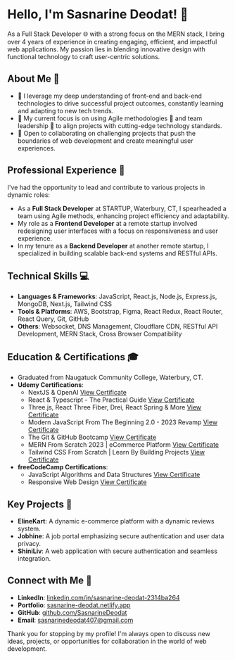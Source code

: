 # Hello, I'm Sasnarine Deodat! 👋

As a Full Stack Developer 🌐 with a strong focus on the MERN stack, I bring over 4 years of experience in creating engaging, efficient, and impactful web applications. My passion lies in blending innovative design with functional technology to craft user-centric solutions.

## About Me 📖
- 🌱 I leverage my deep understanding of front-end and back-end technologies to drive successful project outcomes, constantly learning and adapting to new tech trends.
- 🔭 My current focus is on using Agile methodologies 🔄 and team leadership 🤝 to align projects with cutting-edge technology standards.
- 🧠 Open to collaborating on challenging projects that push the boundaries of web development and create meaningful user experiences.

## Professional Experience 💼
I've had the opportunity to lead and contribute to various projects in dynamic roles:
- As a **Full Stack Developer** at STARTUP, Waterbury, CT, I spearheaded a team using Agile methods, enhancing project efficiency and adaptability.
- My role as a **Frontend Developer** at a remote startup involved redesigning user interfaces with a focus on responsiveness and user experience.
- In my tenure as a **Backend Developer** at another remote startup, I specialized in building scalable back-end systems and RESTful APIs.

## Technical Skills 💻
- **Languages & Frameworks**: JavaScript, React.js, Node.js, Express.js, MongoDB, Next.js, Tailwind CSS
- **Tools & Platforms**: AWS, Bootstrap, Figma, React Redux, React Router, React Query, Git, GitHub
- **Others**: Websocket, DNS Management, Cloudflare CDN, RESTful API Development, MERN Stack, Cross Browser Compatibility

## Education & Certifications 🎓
- Graduated from Naugatuck Community College, Waterbury, CT.
- **Udemy Certifications**:
  - NextJS & OpenAI [View Certificate](https://udemy-certificate.s3.amazonaws.com/pdf/UC-87e8fda8-ec3c-4816-a848-ee50e4fbfaba.pdf)
  - React & Typescript - The Practical Guide [View Certificate](https://udemy-certificate.s3.amazonaws.com/pdf/UC-f631b3de-a87a-4a56-adba-f2e91c41a653.pdf)
  - Three.js, React Three Fiber, Drei, React Spring & More [View Certificate](https://www.udemy.com/certificate/UC-46179f1e-dbdf-47de-9829-30543043d604/?utm_campaign=email&utm_medium=email&utm_source=sendgrid.com)
  - Modern JavaScript From The Beginning 2.0 - 2023 Revamp [View Certificate](https://udemy-certificate.s3.amazonaws.com/image/UC-0abcebe7-ed33-4222-8d6d-3024b600d7c9.jpg)
  - The Git & GitHub Bootcamp [View Certificate](https://udemy-certificate.s3.amazonaws.com/image/UC-e5a3b45b-121c-4a35-a008-9bba61f3b971.jpg)
  - MERN From Scratch 2023 | eCommerce Platform [View Certificate](https://udemy-certificate.s3.amazonaws.com/image/UC-a9367e63-b557-4d10-a7a3-2091a7038efd.jpg?v=1687983154000)
  - Tailwind CSS From Scratch | Learn By Building Projects [View Certificate](https://udemy-certificate.s3.amazonaws.com/image/UC-d3f116c2-bdd8-473c-96fd-9b77b9ce3a2c.jpg)
- **freeCodeCamp Certifications**:
  - JavaScript Algorithms and Data Structures [View Certificate](https://www.freecodecamp.org/certification/fcc83034abd-0575-4638-9993-77b9d9b8c9fe/javascript-algorithms-and-data-structures)
  - Responsive Web Design [View Certificate](https://www.freecodecamp.org/certification/fcc83034abd-0575-4638-9993-77b9d9b8c9fe/responsive-web-design)

## Key Projects 🚀
- **ElineKart**: A dynamic e-commerce platform with a dynamic reviews system.
- **Jobhine**: A job portal emphasizing secure authentication and user data privacy.
- **ShiniLiv**: A web application with secure authentication and seamless integration.

## Connect with Me 🤝
- **LinkedIn**: [linkedin.com/in/sasnarine-deodat-2314ba264](https://linkedin.com/in/sasnarine-deodat-2314ba264)
- **Portfolio**: [sasnarine-deodat.netlify.app](https://sasnarine-deodat.netlify.app/)
- **GitHub**: [github.com/SasnarineDeodat](https://github.com/SasnarineDeodat)
- **Email**: [sasnarinedeodat407@gmail.com](mailto:sasnarinedeodat407@gmail.com)

Thank you for stopping by my profile! I'm always open to discuss new ideas, projects, or opportunities for collaboration in the world of web development.
